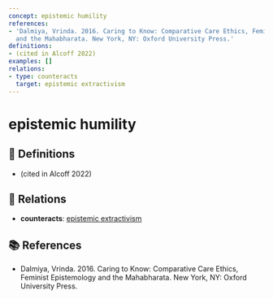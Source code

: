 ```yaml
---
concept: epistemic humility
references:
- 'Dalmiya, Vrinda. 2016. Caring to Know: Comparative Care Ethics, Feminist Epistemology
  and the Mahabharata. New York, NY: Oxford University Press.'
definitions:
- (cited in Alcoff 2022)
examples: []
relations:
- type: counteracts
  target: epistemic extractivism
---
```


# epistemic humility

## 📖 Definitions

- (cited in Alcoff 2022)

## 🔗 Relations

- **counteracts**: [epistemic extractivism](./epistemic-extractivism.md)

## 📚 References

- Dalmiya, Vrinda. 2016. Caring to Know: Comparative Care Ethics, Feminist Epistemology and the Mahabharata. New York, NY: Oxford University Press.
